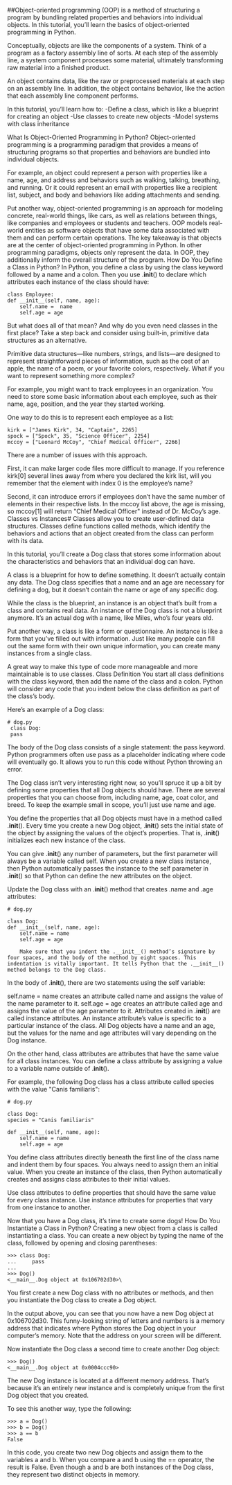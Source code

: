 ##Object-oriented programming (OOP)
is a method of structuring a program by bundling related properties and behaviors into individual objects. In this tutorial, you’ll learn the basics of object-oriented programming in Python.

Conceptually, objects are like the components of a system. Think of a program as a factory assembly line of sorts. At each step of the assembly line, a system component processes some material, ultimately transforming raw material into a finished product.

An object contains data, like the raw or preprocessed materials at each step on an assembly line. In addition, the object contains behavior, like the action that each assembly line component performs.

In this tutorial, you’ll learn how to:
 -Define a class, which is like a blueprint for creating an object
 -Use classes to create new objects
 -Model systems with class inheritance

 What Is Object-Oriented Programming in Python?
Object-oriented programming is a programming paradigm that provides a means of structuring programs so that properties and behaviors are bundled into individual objects.

For example, an object could represent a person with properties like a name, age, and address and behaviors such as walking, talking, breathing, and running. Or it could represent an email with properties like a recipient list, subject, and body and behaviors like adding attachments and sending.

Put another way, object-oriented programming is an approach for modeling concrete, real-world things, like cars, as well as relations between things, like companies and employees or students and teachers. OOP models real-world entities as software objects that have some data associated with them and can perform certain operations.
The key takeaway is that objects are at the center of object-oriented programming in Python. In other programming paradigms, objects only represent the data. In OOP, they additionally inform the overall structure of the program.
How Do You Define a Class in Python?
In Python, you define a class by using the class keyword followed by a name and a colon. Then you use .__init__() to declare which attributes each instance of the class should have:

    class Employee:
    def __init__(self, name, age):
        self.name =  name
        self.age = age

But what does all of that mean? And why do you even need classes in the first place? Take a step back and consider using built-in, primitive data structures as an alternative.

Primitive data structures—like numbers, strings, and lists—are designed to represent straightforward pieces of information, such as the cost of an apple, the name of a poem, or your favorite colors, respectively. What if you want to represent something more complex?

For example, you might want to track employees in an organization. You need to store some basic information about each employee, such as their name, age, position, and the year they started working.

One way to do this is to represent each employee as a list:

    kirk = ["James Kirk", 34, "Captain", 2265]
    spock = ["Spock", 35, "Science Officer", 2254]
    mccoy = ["Leonard McCoy", "Chief Medical Officer", 2266]
    
There are a number of issues with this approach.

First, it can make larger code files more difficult to manage. If you reference kirk[0] several lines away from where you declared the kirk list, will you remember that the element with index 0 is the employee’s name?

Second, it can introduce errors if employees don’t have the same number of elements in their respective lists. In the mccoy list above, the age is missing, so mccoy[1] will return "Chief Medical Officer" instead of Dr. McCoy’s age.
Classes vs Instances#
Classes allow you to create user-defined data structures. Classes define functions called methods, which identify the behaviors and actions that an object created from the class can perform with its data.

In this tutorial, you’ll create a Dog class that stores some information about the characteristics and behaviors that an individual dog can have.

A class is a blueprint for how to define something. It doesn’t actually contain any data. The Dog class specifies that a name and an age are necessary for defining a dog, but it doesn’t contain the name or age of any specific dog.

While the class is the blueprint, an instance is an object that’s built from a class and contains real data. An instance of the Dog class is not a blueprint anymore. It’s an actual dog with a name, like Miles, who’s four years old.

Put another way, a class is like a form or questionnaire. An instance is like a form that you’ve filled out with information. Just like many people can fill out the same form with their own unique information, you can create many instances from a single class.

A great way to make this type of code more manageable and more maintainable is to use classes.
Class Definition
You start all class definitions with the class keyword, then add the name of the class and a colon. Python will consider any code that you indent below the class definition as part of the class’s body.

Here’s an example of a Dog class:

    # dog.py
     class Dog:
     pass

The body of the Dog class consists of a single statement: the pass keyword. Python programmers often use pass as a placeholder indicating where code will eventually go. It allows you to run this code without Python throwing an error.

The Dog class isn’t very interesting right now, so you’ll spruce it up a bit by defining some properties that all Dog objects should have. There are several properties that you can choose from, including name, age, coat color, and breed. To keep the example small in scope, you’ll just use name and age.

You define the properties that all Dog objects must have in a method called .__init__(). Every time you create a new Dog object, .__init__() sets the initial state of the object by assigning the values of the object’s properties. That is, .__init__() initializes each new instance of the class.

You can give .__init__() any number of parameters, but the first parameter will always be a variable called self. When you create a new class instance, then Python automatically passes the instance to the self parameter in .__init__() so that Python can define the new attributes on the object.

Update the Dog class with an .__init__() method that creates .name and .age attributes:

    # dog.py

    class Dog:
    def __init__(self, name, age):
        self.name = name
        self.age = age

        Make sure that you indent the .__init__() method’s signature by four spaces, and the body of the method by eight spaces. This indentation is vitally important. It tells Python that the .__init__() method belongs to the Dog class.

In the body of .__init__(), there are two statements using the self variable:

self.name = name creates an attribute called name and assigns the value of the name parameter to it.
self.age = age creates an attribute called age and assigns the value of the age parameter to it.
Attributes created in .__init__() are called instance attributes. An instance attribute’s value is specific to a particular instance of the class. All Dog objects have a name and an age, but the values for the name and age attributes will vary depending on the Dog instance.

On the other hand, class attributes are attributes that have the same value for all class instances. You can define a class attribute by assigning a value to a variable name outside of .__init__().

For example, the following Dog class has a class attribute called species with the value "Canis familiaris":

    # dog.py

    class Dog:
    species = "Canis familiaris"

    def __init__(self, name, age):
        self.name = name
        self.age = age
You define class attributes directly beneath the first line of the class name and indent them by four spaces. You always need to assign them an initial value. When you create an instance of the class, then Python automatically creates and assigns class attributes to their initial values.

Use class attributes to define properties that should have the same value for every class instance. Use instance attributes for properties that vary from one instance to another.

Now that you have a Dog class, it’s time to create some dogs!
How Do You Instantiate a Class in Python?
Creating a new object from a class is called instantiating a class. You can create a new object by typing the name of the class, followed by opening and closing parentheses:

    >>> class Dog:
    ...     pass
    ...
    >>> Dog()
    <__main__.Dog object at 0x106702d30>\
You first create a new Dog class with no attributes or methods, and then you instantiate the Dog class to create a Dog object.

In the output above, you can see that you now have a new Dog object at 0x106702d30. This funny-looking string of letters and numbers is a memory address that indicates where Python stores the Dog object in your computer’s memory. Note that the address on your screen will be different.

Now instantiate the Dog class a second time to create another Dog object:
  
    >>> Dog()
    <__main__.Dog object at 0x0004ccc90>
The new Dog instance is located at a different memory address. That’s because it’s an entirely new instance and is completely unique from the first Dog object that you created.

To see this another way, type the following:

    >>> a = Dog()
    >>> b = Dog()
    >>> a == b
    False

 In this code, you create two new Dog objects and assign them to the variables a and b. When you compare a and b using the == operator, the result is False. Even though a and b are both instances of the Dog class, they represent two distinct objects in memory.

